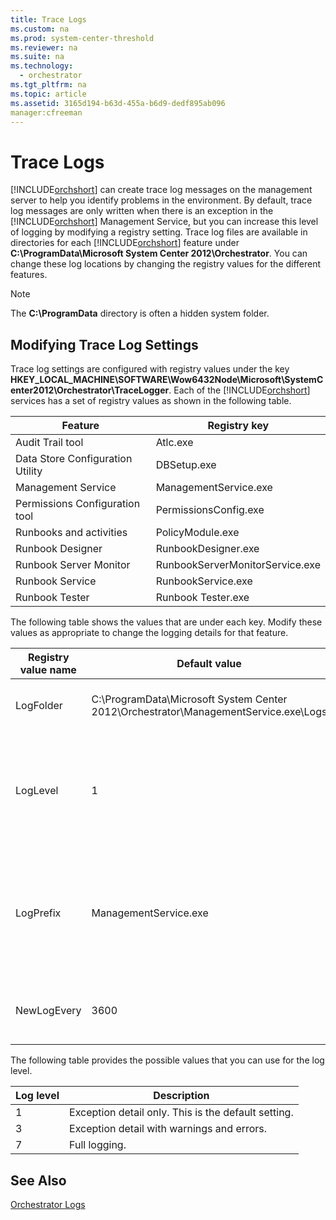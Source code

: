 ```yaml
---
title: Trace Logs
ms.custom: na
ms.prod: system-center-threshold
ms.reviewer: na
ms.suite: na
ms.technology: 
  - orchestrator
ms.tgt_pltfrm: na
ms.topic: article
ms.assetid: 3165d194-b63d-455a-b6d9-dedf895ab096
manager:cfreeman
---
```

# Trace Logs
[!INCLUDE[orchshort](../../om/manage/includes/orchshort_md.md)] can create trace log messages on the management server to help you identify problems in the environment. By default, trace log messages are only written when there is an exception in the [!INCLUDE[orchshort](../../om/manage/includes/orchshort_md.md)] Management Service, but you can increase this level of logging by modifying a registry setting. Trace log files are available in directories for each [!INCLUDE[orchshort](../../om/manage/includes/orchshort_md.md)] feature under **C:\\ProgramData\\Microsoft System Center 2012\\Orchestrator**. You can change these log locations by changing the registry values for the different features.  
  
> [!NOTE]  
> The **C:\\ProgramData** directory is often a hidden system folder.  
  
## Modifying Trace Log Settings  
Trace log settings are configured with registry values under the key **HKEY\_LOCAL\_MACHINE\\SOFTWARE\\Wow6432Node\\Microsoft\\SystemCenter2012\\Orchestrator\\TraceLogger**. Each of the [!INCLUDE[orchshort](../../om/manage/includes/orchshort_md.md)] services has a set of registry values as shown in the following table.  
  
|Feature|Registry key|  
|-----------|----------------|  
|Audit Trail tool|Atlc.exe|  
|Data Store Configuration Utility|DBSetup.exe|  
|Management Service|ManagementService.exe|  
|Permissions Configuration tool|PermissionsConfig.exe|  
|Runbooks and activities|PolicyModule.exe|  
|Runbook Designer|RunbookDesigner.exe|  
|Runbook Server Monitor|RunbookServerMonitorService.exe|  
|Runbook Service|RunbookService.exe|  
|Runbook Tester|Runbook Tester.exe|  
  
The following table shows the values that are under each key. Modify these values as appropriate to change the logging details for that feature.  
  
|Registry value name|Default value|Description|  
|-----------------------|-----------------|---------------|  
|LogFolder|C:\\ProgramData\\Microsoft System Center 2012\\Orchestrator\\ManagementService.exe\\Logs|Location where trace logs are stored.|  
|LogLevel|1|Level of detail of information that is logged. Possible values are in the table below.|  
|LogPrefix|ManagementService.exe|Prefix of the log file name. This prefix is followed by the date and time when the log file is created.|  
|NewLogEvery|3600|Number of seconds until a new log file is created.|  
  
The following table provides the possible values that you can use for the log level.  
  
|Log level|Description|  
|-------------|---------------|  
|1|Exception detail only. This is the default setting.|  
|3|Exception detail with warnings and errors.|  
|7|Full logging.|  
  
## See Also  
[Orchestrator Logs](../../orch/manage/Orchestrator-Logs.md)  
  
